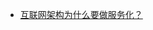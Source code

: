 
- [互联网架构为什么要做服务化？](https://mp.weixin.qq.com/s?__biz=MjM5ODYxMDA5OQ==&mid=2651959519&idx=1&sn=065074b135fc9cb243abe897261e1a72&scene=21#wechat_redirectx)